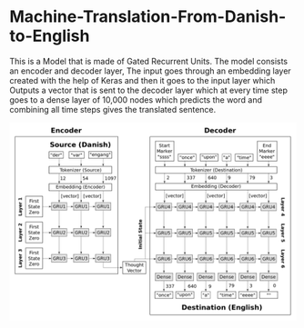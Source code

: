 # Machine-Translation-From-Danish-to-English

This is a Model that is made of Gated Recurrent Units.
The model consists an encoder and decoder layer, The input goes through an embedding layer created with the help of Keras and then it goes to the input layer which
Outputs a vector that is sent to the decoder layer which at every time step goes to a dense layer of 10,000 nodes which predicts the word and combining all time steps 
gives the translated sentence.

![model](https://github.com/rishabh-vasudevan/Machine-Translation-From-Danish-to-English/blob/main/21_machine_translation_flowchart.png)
